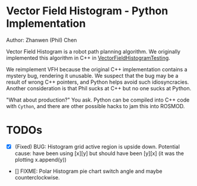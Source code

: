 # Vector Field Histogram - Python Implementation

Author: Zhanwen (Phil) Chen

Vector Field Histogram is a robot path planning algorithm. We originally
implemented this algorithm in C++ in [VectorFieldHistogramTesting](https://github.com/vanderbiltrobotics/VectorFieldHistogramTesting).

We reimplement VFH because the original C++ implementation contains a
mystery bug, rendering it unusable. We suspect that the bug may be a result
of wrong C++ pointers, and Python helps avoid such idiosyncracies. Another
consideration is that Phil sucks at C++ but no one sucks at Python.

"What about production?" You ask. Python can be compiled into C++ code with
`Cython`, and there are other possible hacks to jam this into ROSMOD.


# TODOs

- [x] (Fixed) BUG: Histogram grid active region is upside down. Potential cause: have been using \[x\]\[y\] but should have been \[y\]\[x\] (it was the plotting x.append(y))
- [] FIXME: Polar Histogram pie chart switch angle and maybe counterclockwise.
